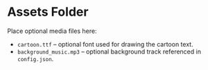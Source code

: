 # Assets Folder

Place optional media files here:

- `cartoon.ttf` – optional font used for drawing the cartoon text.
- `background_music.mp3` – optional background track referenced in `config.json`.
